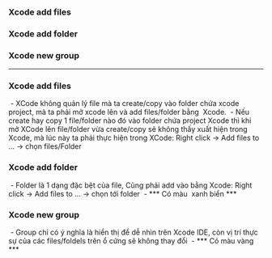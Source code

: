 ### Xcode add files
### Xcode add folder
### Xcode new group

-------------------------------------
### Xcode add files
  - XCode không quản lý file mà ta create/copy vào folder chứa xcode project, mà ta phải mở xcode lên và add files/folder bằng  Xcode.
  - Nếu create hay copy 1 file/folder nào đó vào folder chứa project Xcode thì khi mở XCode lên file/folder vừa create/copy sẽ không thấy xuất hiện trong Xcode, mà lúc này ta phải thực hiện trong XCode: Right click -> Add files to ... -> chọn files/Folder
 
### Xcode add folder
  - Folder là 1 dạng đặc bệt của file, Cũng phải add vào bằng Xcode: Right click -> Add files to ... -> chọn tới folder
  - *** Có màu  xanh biển ***
  
### Xcode new group
  - Group chỉ có ý nghĩa là hiển thị để dễ nhìn trên Xcode IDE, còn vị trí thực sự của các files/foldels trên ổ cứng sẽ không thay đổi
  - *** Có màu vàng ***

